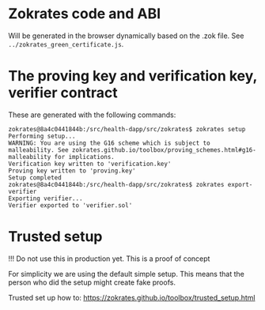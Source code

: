# Zokrates code and ABI

Will be generated in the browser dynamically based on the .zok file. See `../zokrates_green_certificate.js`.

# The proving key and verification key, verifier contract

These are generated with the following commands:

```
zokrates@8a4c0441844b:/src/health-dapp/src/zokrates$ zokrates setup
Performing setup...
WARNING: You are using the G16 scheme which is subject to malleability. See zokrates.github.io/toolbox/proving_schemes.html#g16-malleability for implications.
Verification key written to 'verification.key'
Proving key written to 'proving.key'
Setup completed
zokrates@8a4c0441844b:/src/health-dapp/src/zokrates$ zokrates export-verifier
Exporting verifier...
Verifier exported to 'verifier.sol'
```

# Trusted setup

!!! Do not use this in production yet. This is a proof of concept

For simplicity we are using the default simple setup. This means that the person who did the setup might create fake proofs.

Trusted set up how to: https://zokrates.github.io/toolbox/trusted_setup.html